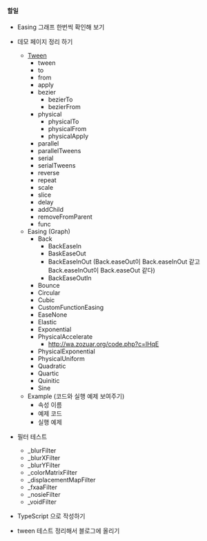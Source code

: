 #### 할일

- Easing 그래프 한번씩 확인해 보기

- 데모 페이지 정리 하기
  - [Tween](http://www.libspark.org/wiki/BetweenAS3/en)
    - tween
    - to
    - from
    - apply
    - bezier
        - bezierTo
        - bezierFrom
    - physical
        - physicalTo
        - physicalFrom
        - physicalApply
    - parallel
    - parallelTweens
    - serial
    - serialTweens
    - reverse
    - repeat
    - scale
    - slice
    - delay
    - addChild
    - removeFromParent
    - func
  - Easing (Graph)
    - Back
        - BackEaseIn 
        - BaskEaseOut 
        - BackEaseInOut (Back.easeOut이 Back.easeInOut 같고 Back.easeInOut이 Back.easeOut 같다)
        - BackEaseOutIn
    - Bounce
    - Circular
    - Cubic
    - CustomFunctionEasing
    - EaseNone
    - Elastic
    - Exponential
    - PhysicalAccelerate
        - http://wa.zozuar.org/code.php?c=lHqE
    - PhysicalExponential
    - PhysicalUniform
    - Quadratic
    - Quartic
    - Quinitic
    - Sine
  - Example (코드와 실행 예제 보여주기)
    - 속성 이름
    - 예제 코드
    - 실행 예제
- 필터 테스트
  - _blurFilter
  - _blurXFilter
  - _blurYFilter
  - _colorMatrixFilter
  - _displacementMapFilter
  - _fxaaFilter
  - _nosieFilter
  - _voidFilter
- TypeScript 으로 작성하기
- tween 테스트 정리해서 블로그에 올리기